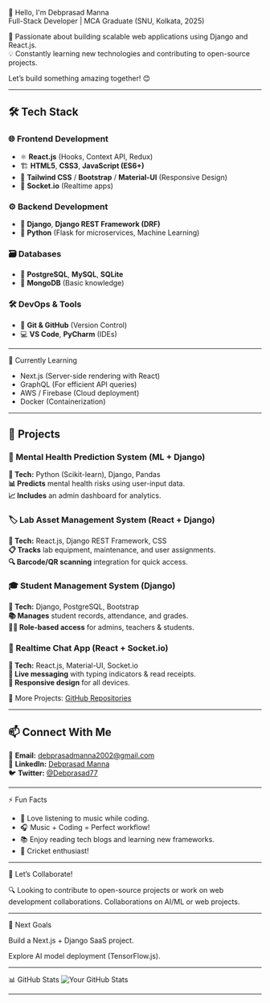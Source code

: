 

👋 Hello, I'm Debprasad Manna  
Full-Stack Developer | MCA Graduate (SNU, Kolkata, 2025)  

🚀 Passionate about building scalable web applications using Django and React.js.  
💡 Constantly learning new technologies and contributing to open-source projects.  

Let’s build something amazing together! 😊

---

## 🛠️ Tech Stack

### 🌐 Frontend Development
- ⚛️ **React.js** (Hooks, Context API, Redux)
- 🏗️ **HTML5**, **CSS3**, **JavaScript (ES6+)**
- 🎨 **Tailwind CSS** / **Bootstrap** / **Material-UI** (Responsive Design)
- 🔌 **Socket.io** (Realtime apps)

### ⚙️ Backend Development
- 🐍 **Django**, **Django REST Framework (DRF)**
- 🐍 **Python** (Flask for microservices, Machine Learning)

### 🗃️ Databases
- 🐘 **PostgreSQL**, **MySQL**, **SQLite**
- 🍃 **MongoDB** (Basic knowledge)

### 🛠️ DevOps & Tools
- 🔄 **Git & GitHub** (Version Control)
- 💻 **VS Code**, **PyCharm** (IDEs) 

---

🌱 Currently Learning
- Next.js (Server-side rendering with React)  
- GraphQL (For efficient API queries)  
- AWS / Firebase (Cloud deployment)
- Docker (Containerization)  

---

## 💼 Projects  

### 🧠 Mental Health Prediction System (ML + Django)  
**🔧 Tech:** Python (Scikit-learn), Django, Pandas  
**📊 Predicts** mental health risks using user-input data.  
**📈 Includes** an admin dashboard for analytics.  

### 🏷️ Lab Asset Management System (React + Django)  
**🔧 Tech:** React.js, Django REST Framework, CSS  
**📋 Tracks** lab equipment, maintenance, and user assignments.  
**🔍 Barcode/QR scanning** integration for quick access.  

### 🎓 Student Management System (Django)  
**🔧 Tech:** Django, PostgreSQL, Bootstrap  
**📚 Manages** student records, attendance, and grades.  
**👨‍💼 Role-based access** for admins, teachers & students.  

### 💬 Realtime Chat App (React + Socket.io)  
**🔧 Tech:** React.js, Material-UI, Socket.io  
**💌 Live messaging** with typing indicators & read receipts.  
**📱 Responsive design** for all devices.  


📂 More Projects: [GitHub Repositories](https://github.com/Debprasad77?tab=repositories)

---

## 📫 Connect With Me  

📧 **Email:** [debprasadmanna2002@gmail.com](mailto:debprasadmanna2002@gmail.com)  
🔗 **LinkedIn:** [Debprasad Manna](https://www.linkedin.com/in/Debprasad77/)  
🐦 **Twitter:** [@Debprasad77](https://twitter.com/Debprasad77)  

---

 ⚡ Fun Facts  
- 🎵 Love listening to music while coding.
- 🎧 Music + Coding = Perfect workflow!
- 📚 Enjoy reading tech blogs and learning new frameworks.  
- 🏏 Cricket enthusiast!  

---

 🚀 Let’s Collaborate!  
 
🔍 Looking to contribute to open-source projects or work on web development collaborations. 
    Collaborations on AI/ML or web projects.

---

🎯 Next Goals

Build a Next.js + Django SaaS project.

Explore AI model deployment (TensorFlow.js).



---

 📊 GitHub Stats
![Your GitHub Stats](https://github-readme-stats.vercel.app/api?username=Debprasad77&show_icons=true&theme=radical)  

---



<!---
Debprasad77/Debprasad77 is a ✨ special ✨ repository because its `README.md` (this file) appears on your GitHub profile.
--->  

